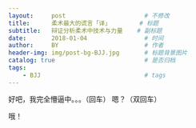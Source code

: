 ```yaml
---
layout:     post                      # 不修改
title:      柔术最大的谎言「译」        # 标题
subtitle:   辩证分析柔术中技术与力量    # 副标题
date:       2018-01-04                # 时间
author:     BY                        # 作者
header-img: img/post-bg-BJJ.jpg       # 标题背景图片
catalog: true                         # 是否归档
tags:
    - BJJ                             # tags
---
```




好吧，我完全懵逼中。。。（回车）
嗯？（双回车）

哦！